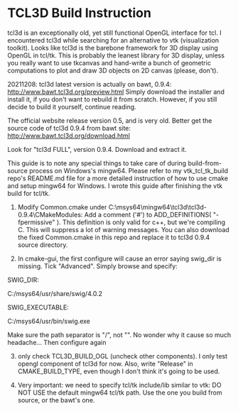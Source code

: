 # TCL3D Build Instruction
tcl3d is an exceptionally old, yet still functional OpenGL interface for tcl. I encountered tcl3d while searching for an alternative to vtk (visualization toolkit). Looks like tcl3d is the barebone framework for 3D display using OpenGL in tcl/tk. This is probably the leanest library for 3D display, unless you really want to use tkcanvas and hand-write a bunch of geometric computations to plot and draw 3D objects on 2D canvas (please, don't).

20211208: tcl3d latest version is actually on bawt, 0.9.4:
http://www.bawt.tcl3d.org/preview.html
Simply download the installer and install it, if you don't want to rebuild it from scratch. However, if you still decide to build it yourself, continue reading.

The official website release version 0.5, and is very old. Better get the source code of tcl3d 0.9.4 from bawt site:
http://www.bawt.tcl3d.org/download.html

Look for "tcl3d FULL", version 0.9.4. Download and extract it.

This guide is to note any special things to take care of during build-from-source process on Windows's mingw64.
Please refer to my vtk_tcl_tk_build repo's README.md file for a more detailed instruction of how to use cmake and setup mingw64 for Windows. I wrote this guide after finishing the vtk build for tcl/tk.

1. Modify Common.cmake under C:\msys64\mingw64\tcl3d\tcl3d-0.9.4\CMakeModules:
Add a comment ('#') to ADD_DEFINITIONS( "-fpermissive" ). This definition is only valid for c++, but we're compiling C.
This will suppress a lot of warning messages. You can also download the fixed Common.cmake in this repo and replace it to tcl3d 0.9.4 source directory.

2. In cmake-gui, the first configure will cause an error saying swig_dir is missing. Tick "Advanced". Simply browse and specify:

SWIG_DIR:

C:/msys64/usr/share/swig/4.0.2

SWIG_EXECUTABLE:

C:/msys64/usr/bin/swig.exe

Make sure the path separator is "/", not "\". No wonder why it cause so much headache...
Then configure again

3. only check TCL3D_BUILD_OGL (uncheck other components). I only test opengl component of tcl3d for now.
Also, write "Release" in CMAKE_BUILD_TYPE, even though I don't think it's going to be used.

4. Very important: we need to specify tcl/tk include/lib similar to vtk:
DO NOT USE the default mingw64 tcl/tk path.
Use the one you build from source, or the bawt's one.



